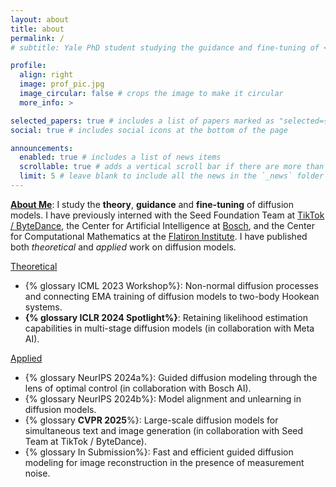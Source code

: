 ```yaml
---
layout: about
title: about
permalink: /
# subtitle: Yale PhD student studying the guidance and fine-tuning of <a href='#'>diffusion models</a>.

profile:
  align: right
  image: prof_pic.jpg
  image_circular: false # crops the image to make it circular
  more_info: >

selected_papers: true # includes a list of papers marked as "selected={true}"
social: true # includes social icons at the bottom of the page

announcements:
  enabled: true # includes a list of news items
  scrollable: true # adds a vertical scroll bar if there are more than 3 news items
  limit: 5 # leave blank to include all the news in the `_news` folder
---
```


<u><b>About Me</b></u>: I study the <b>theory</b>, <b>guidance</b> and <b>fine-tuning</b> of diffusion models. I have previously interned with the Seed Foundation Team at <a href='https://team.doubao.com/en/topseed'>TikTok / ByteDance</a>, the Center for Artificial Intelligence at <a href='https://www.bosch-ai.com'>Bosch</a>, and the Center for Computational Mathematics at the <a href='https://www.simonsfoundation.org/flatiron/center-for-computational-mathematics/'>Flatiron Institute</a>. I have published both <i>theoretical</i> and <i>applied</i> work on diffusion models.

<u>Theoretical</u>
<ul>
<li>{% glossary ICML 2023 Workshop%}: Non-normal diffusion processes and connecting EMA training of diffusion models to two-body Hookean systems.</li>
<li><b>{% glossary ICLR 2024 Spotlight%}</b>: Retaining likelihood estimation capabilities in multi-stage diffusion models (in collaboration with Meta AI).</li>
</ul>

<u>Applied</u>
<ul>
<li>{% glossary NeurIPS 2024a%}: Guided diffusion modeling through the lens of optimal control (in collaboration with Bosch AI).
<li>{% glossary NeurIPS 2024b%}: Model alignment and unlearning in diffusion models.</li>
<li>{% glossary <b>CVPR 2025</b>%}: Large-scale diffusion models for simultaneous text and image generation (in collaboration with Seed Team at TikTok / ByteDance).</li>
<li>{% glossary In Submission%}: Fast and efficient guided diffusion modeling for image reconstruction in the presence of measurement noise.</li>
<!-- </ul> -->
